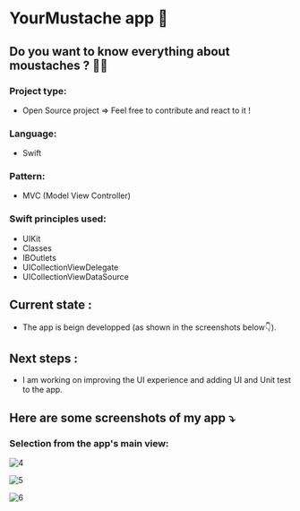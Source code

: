 #  YourMustache app 🥸

## Do you want to know everything about moustaches ? 👨🏻

### Project type:
- Open Source project => Feel free to contribute and react to it !

### Language:
- Swift

### Pattern:
- MVC (Model View Controller)

### Swift principles used:
- UIKit
- Classes
- IBOutlets
- UICollectionViewDelegate
- UICollectionViewDataSource

## Current state :
- The app is beign developped (as shown in the screenshots below👇).

## Next steps :
- I am working on improving the UI experience and adding UI and Unit test to the app.

## Here are some screenshots of my app ⤵️

### Selection from the app's main view:

![4](https://user-images.githubusercontent.com/61510923/231878959-f8fc34ef-9ae8-40d9-a083-3f68aeb091fc.png)

![5](https://user-images.githubusercontent.com/61510923/231878997-0725a513-61d6-425c-baf4-95e938a27562.png)

![6](https://user-images.githubusercontent.com/61510923/231879016-39ec34da-3a29-45b5-ac9f-594a6258f757.png)
